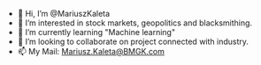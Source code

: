 - 👋 Hi, I’m @MariuszKaleta
- 👀 I’m interested in stock markets, geopolitics and blacksmithing.
- 🌱 I’m currently learning "Machine learning"
- 💞️ I’m looking to collaborate on project connected with industry.
- 📫 My Mail: Mariusz.Kaleta@BMGK.com

<!---
MariuszKaleta/MariuszKaleta is a ✨ special ✨ repository because its `README.md` (this file) appears on your GitHub profile.
You can click the Preview link to take a look at your changes.
--->
